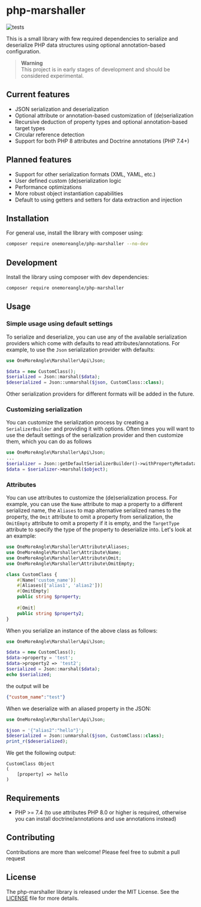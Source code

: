 # php-marshaller
![tests](https://github.com/onemoreangle/php-marshaller/actions/workflows/ci.yml/badge.svg)

This is a small library with few required dependencies to serialize and deserialize PHP data structures using optional annotation-based configuration.

> **Warning**  
> This project is in early stages of development and should be considered experimental.


## Current features
- JSON serialization and deserialization
- Optional attribute or annotation-based customization of (de)serialization
- Recursive deduction of property types and optional annotation-based target types
- Circular reference detection
- Support for both PHP 8 attributes and Doctrine annotations (PHP 7.4+)

## Planned features 
- Support for other serialization formats (XML, YAML, etc.)
- User defined custom (de)serialization logic
- Performance optimizations
- More robust object instantiation capabilities
- Default to using getters and setters for data extraction and injection

## Installation
For general use, install the library with composer using:
```bash
composer require onemoreangle/php-marshaller --no-dev
```

## Development
Install the library using composer with dev dependencies:
```bash
composer require onemoreangle/php-marshaller
```

## Usage
### Simple usage using default settings
To serialize and deserialize, you can use any of the available serialization providers which come with defaults to read attributes/annotations. For example, to use the `Json` serialization provider with defaults:

```php
use OneMoreAngle\Marshaller\Api\Json;

$data = new CustomClass();
$serialized = Json::marshal($data);
$deserialized = Json::unmarshal($json, CustomClass::class);
```
Other serialization providers for different formats will be added in the future.

### Customizing serialization
You can customize the serialization process by creating a `SerializerBuilder` and providing it with options. Often times you will want to use the default settings of the serialization provider and then customize them, which you can do as follows
```php
use OneMoreAngle\Marshaller\Api\Json;
...
$serializer = Json::getDefaultSerializerBuilder()->withPropertyMetadataProvider(...)->build();
$data = $serializer->marshal($object);
```

### Attributes
You can use attributes to customize the (de)serialization process. For example, you can use the `Name` attribute to map a property to a different serialized name, the `Aliases` to map alternative serialized names to the property, the `Omit` attribute to omit a property from serialization, the `OmitEmpty` attribute to omit a property if it is empty, and the `TargetType` attribute to specify the type of the property to deserialize into. Let's look at an example:
```php
use OneMoreAngle\Marshaller\Attribute\Aliases;
use OneMoreAngle\Marshaller\Attribute\Name;
use OneMoreAngle\Marshaller\Attribute\Omit;
use OneMoreAngle\Marshaller\Attribute\OmitEmpty;

class CustomClass {
    #[Name('custom_name')]
    #[Aliases(['alias1', 'alias2'])]
    #[OmitEmpty]
    public string $property;
    
    #[Omit]
    public string $property2;
}
```
When you serialize an instance of the above class as follows:

```php
use OneMoreAngle\Marshaller\Api\Json;

$data = new CustomClass();
$data->property = 'test';
$data->property2 => 'test2';
$serialized = Json::marshal($data);
echo $serialized;
```
the output will be
```json
{"custom_name":"test"}
```
When we deserialize with an aliased property in the JSON:
```php
use OneMoreAngle\Marshaller\Api\Json;

$json = '{"alias2":"hello"}';
$deserialized = Json::unmarshal($json, CustomClass::class);
print_r($deserialized);
```
We get the following output:
```
CustomClass Object
(
    [property] => hello
)
```


## Requirements
- PHP >= 7.4 (to use attributes PHP 8.0 or higher is required, otherwise you can install doctrine/annotations and use annotations instead) 

## Contributing
Contributions are more than welcome! Please feel free to submit a pull request

## License
The php-marshaller library is released under the MIT License. See the [LICENSE](LICENSE) file for more details.
